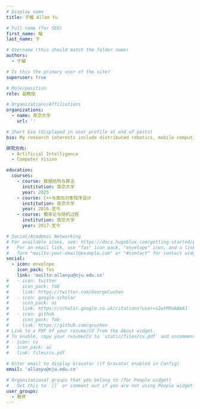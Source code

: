 ```yaml
---
# Display name
title: 于耀 Allan Yu

# Full name (for SEO)
first_name: 耀
last_name: 于

# Username (this should match the folder name)
authors:
  - 于耀

# Is this the primary user of the site?
superuser: true

# Role/position
role: 副教授

# Organizations/Affiliations
organizations:
  - name: 南京大学
    url: ''

# Short bio (displayed in user profile at end of posts)
bio: My research interests include distributed robotics, mobile computing and programmable matter.

研究方向:
  - Artificial Intelligence
  - Computer Vision

education:
  courses:
    - course: 数据结构与算法
      institution: 南京大学
      year: 2025
    - course: C++与面向对象程序设计
      institution: 南京大学
      year: 2016-至今
    - course: 概率论与随机过程
      institution: 南京大学
      year: 2017-至今

# Social/Academic Networking
# For available icons, see: https://docs.hugoblox.com/getting-started/page-builder/#icons
#   For an email link, use "fas" icon pack, "envelope" icon, and a link in the
#   form "mailto:your-email@example.com" or "#contact" for contact widget.
social:
  - icon: envelope
    icon_pack: fas
    link: 'mailto:allanyu@nju.edu.cn'
#   - icon: twitter
#     icon_pack: fab
#     link: https://twitter.com/GeorgeCushen
#   - icon: google-scholar
#     icon_pack: ai
#     link: https://scholar.google.co.uk/citations?user=sIwtMXoAAAAJ
#   - icon: github
#     icon_pack: fab
#     link: https://github.com/gcushen
# Link to a PDF of your resume/CV from the About widget.
# To enable, copy your resume/CV to `static/files/cv.pdf` and uncomment the lines below.
# - icon: cv
#   icon_pack: ai
#   link: files/cv.pdf

# Enter email to display Gravatar (if Gravatar enabled in Config)
email: 'allanyu@nju.edu.cn'

# Organizational groups that you belong to (for People widget)
#   Set this to `[]` or comment out if you are not using People widget.
user_groups:
  - 教师
---
```

